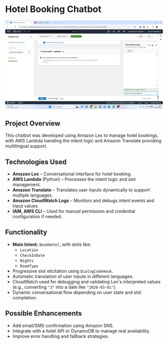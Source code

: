 # Hotel Booking Chatbot

<p align="center">
  <img src="./chatbot.gif" alt="Hotel Booking Chatbot Demo" width="600"/>
</p>

## Project Overview
This chatbot was developed using Amazon Lex to manage hotel bookings, with AWS Lambda handling the intent logic and Amazon Translate providing multilingual support.

## Technologies Used
- **Amazon Lex** – Conversational interface for hotel booking.
- **AWS Lambda** (Python) – Processes the intent logic and slot management.
- **Amazon Translate** – Translates user inputs dynamically to support multiple languages.
- **Amazon CloudWatch Logs** – Monitors and debugs intent events and input values.
- **IAM, AWS CLI** – Used for manual permission and credential configuration if needed.

## Functionality
- **Main Intent:** `BookHotel`, with slots like:
  - `Location`
  - `CheckInDate`
  - `Nights`
  - `RoomType`
- Progressive slot elicitation using `DialogCodeHook`.
- Automatic translation of user inputs in different languages.
- CloudWatch used for debugging and validating Lex's interpreted values (e.g., converting `"3"` into a date like `"2026-03-01"`).
- Dynamic conversational flow depending on user state and slot completion.

## Possible Enhancements
- Add email/SMS confirmation using Amazon SNS.
- Integrate with a hotel API or DynamoDB to manage real availability.
- Improve error handling and fallback strategies.
